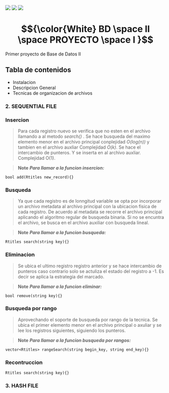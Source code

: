 
[![](https://img.shields.io/badge/github-blue?style=for-the-badge)](https://github.com/hamzamohdzubair/redant)
[![](https://img.shields.io/badge/book-blueviolet?style=for-the-badge)](https://hamzamohdzubair.github.io/redant/)
[![](https://img.shields.io/badge/API-yellow?style=for-the-badge)](https://docs.rs/crate/redant/latest)
# **$${\color{White} BD \space II \space PROYECTO \space I }$$** 
Primer proyecto de Base de Datos II


## **Tabla de contenidos**
* Instalacion
* Descripcion General
* Tecnicas de organizacion de archivos




### **2. SEQUENTIAL FILE**

### **Insercion**
> Para cada registro nuevo se verifica que no esten en el archivo llamando a al metodo *search()* . Se hace busqueda del maximo elemento menor en el archivo principal conplejidad *O(log(n))* y tambien en el archivo auxliar Complejidad *O(k)*. Se hace el intercambio de punteros. Y se inserta en al archivo auxliar. Complejidad O(1).

>__Note__ _**Para llamar a la funcion insercion:**_
```
bool add(Rtitles new_record){}
```


### **Busqueda**
>Ya que cada registro es de lonngitud variable se opta por incorporar un archivo metadata al archivo principal con la ubicacion fisica de cada registro. De acuerdo al metadata se recorre el archivo principal aplicando el algoritmo regular de busqueda binaria. Si no se encuntra el archivo, se busca en el archivo auxiliar con busqueda lineal.

>__Note__ _**Para llamar a la funcion busqueda:**_
```
Rtitles search(string key){}
```


### **Eliminacion**
>Se ubica el ultimo registro registro anterior y se hace intercambio de punteros caso contrario solo se actuliza el estado del registro a -1. Es decir se aplica la estrategia del marcado.

>__Note__ _**Para llamar a la funcion eliminar:**_
```
bool remove(string key){}
```

### **Busqueda por rango**
> Aprovechando el soporte de busqueda por rango de la tecnica. Se ubica el primer elemento menor en el archivo principal o axuliar y se lee los registros siguientes, siguiendo los punteros.


>__Note__ _**Para llamar a la funcion busqueda por rangos:**_
```
vector<Rtitles> rangeSearch(string begin_key, string end_key){}
```


### **Recontruccion**
```
Rtitles search(string key){}
```


### **3. HASH FILE**

